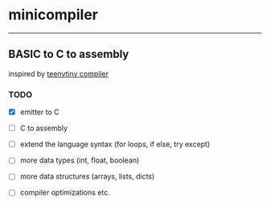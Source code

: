 # minicompiler 

---

## BASIC to C to assembly

inspired by [teenytiny compiler](https://web.eecs.utk.edu/~azh/blog/teenytinycompiler3.html)

### TODO

- [x] emitter to C  
- [ ] C to assembly   
- [ ] extend the language syntax (for loops, if else, try except)  
- [ ] more data types (int, float, boolean)  
- [ ] more data structures (arrays, lists, dicts)  
- [ ] compiler optimizations etc.  


